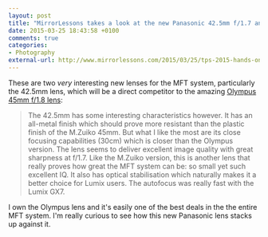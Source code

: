 ```yaml
---
layout: post
title: "MirrorLessons takes a look at the new Panasonic 42.5mm f/1.7 and 30mm f/2.8 Macro lenses for Micro Four Thirds"
date: 2015-03-25 18:43:58 +0100
comments: true
categories: 
- Photography
external-url: http://www.mirrorlessons.com/2015/03/25/tps-2015-hands-on-with-the-new-panasonic-42-5mm-f1-7-and-30mm-f2-8-macro/
---
```


These are two _very_ interesting new lenses for the MFT system, particularly the 42.5mm lens, which will be a direct competitor to the amazing [Olympus 45mm f/1.8 lens](http://www.amazon.com/gp/product/B00CI3R53W/ref=as_li_tl?ie=UTF8&camp=1789&creative=390957&creativeASIN=B00CI3R53W&linkCode=as2&tag=analogsens-20&linkId=ZP4DKIWZOO5CC3EI):

> The 42.5mm has some interesting characteristics however. It has an all-metal finish which should prove more resistant than the plastic finish of the M.Zuiko 45mm. But what I like the most are its close focusing capabilities (30cm) which is closer than the Olympus version. The lens seems to deliver excellent image quality with great sharpness at f/1.7. Like the M.Zuiko version, this is another lens that really proves how great the MFT system can be: so small yet such excellent IQ. It also has optical stabilisation which naturally makes it a better choice for Lumix users. The autofocus was really fast with the Lumix GX7.

I own the Olympus lens and it's easily one of the best deals in the the entire MFT system. I'm really curious to see how this new Panasonic lens stacks up against it.